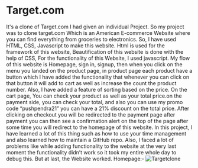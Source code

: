 # Target.com 
It's a clone of Target.com
I had given an individual Project. So my project was to clone target.com Which is an American E-commerce Website where you can find everything from groceries to electronics. So, I have used HTML, CSS, Javascript to make this website. Html is used for the framework of this website, Beautification of this website is done with the help of CSS, For the functionality of this Website, I used javascript. My flow of this website is Homepage, sign in, signup, then when you click on the menu you landed on the product page, in product page each product have a button which I have added the functionality that whenever you can click on that button it will add to cart as well as increase the count the product number.
Also, I have added a feature of sorting based on the price.
On the cart page, You can check your product as well as your total price.on the payment side, you can check your total, and also you can use my promo code “pushpendra21” you can have a 21% discount on the total price. 
After clicking on checkout you will be redirected to the payment page after payment you can then see a confirmation alert on the top of the page after some time you will redirect to the homepage of this website.
In this project, I have learned a lot of this thing such as how to use your time management and also learned how to maintain a GitHub repo.
Also, I faced a lot of problems like while adding functionality to the website at the very last moment the functionality didn’t work so it took my entire whole day to debug this. But at last, the Website worked.
Homepage:-
![Targetclone](https://user-images.githubusercontent.com/86410106/143928012-c66d0c3c-1f94-4894-b1f0-2326be4f3087.png)



